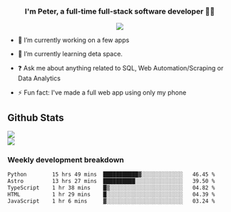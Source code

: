 
### <div align="center">I'm Peter, a full-time full-stack software developer 👨‍💻</div>  
<div align="center">
<a href="https://ko-fi.com/theofficialpeter" target="_blank" style="display: inline-block;">
                <img
                    src="https://img.shields.io/badge/Donate-Ko--fi-F16061.svg?style=flat-square&logo=ko-fi" 
                    align="center"
                />
            </a> 
</div>  

- 🔭 I’m currently working on a few apps  
  

- 🌱 I’m currently learning deta space.  
  

- ❓ Ask me about anything related to SQL, Web Automation/Scraping or Data Analytics  
  

- ⚡ Fun fact: I've made a full web app using only my phone  
  



## Github Stats  
![](https://github-readme-stats.vercel.app/api?username=TheOfficialPeter&theme=tokyonight&hide_border=true&include_all_commits=false&count_private=false)<br/>
![](https://github-readme-stats.vercel.app/api/top-langs/?username=TheOfficialPeter&theme=tokyonight&hide_border=true&include_all_commits=false&count_private=false&layout=compact)

<h3>Weekly development breakdown</h3>

<!--START_SECTION:waka-->

```txt
Python        15 hrs 49 mins  ███████████▓░░░░░░░░░░░░░   46.45 %
Astro         13 hrs 27 mins  ██████████░░░░░░░░░░░░░░░   39.50 %
TypeScript    1 hr 38 mins    █▒░░░░░░░░░░░░░░░░░░░░░░░   04.82 %
HTML          1 hr 29 mins    █░░░░░░░░░░░░░░░░░░░░░░░░   04.39 %
JavaScript    1 hr 6 mins     ▓░░░░░░░░░░░░░░░░░░░░░░░░   03.24 %
```

<!--END_SECTION:waka-->
